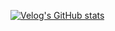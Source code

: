 [![Velog's GitHub stats](https://velog-readme-stats.vercel.app/api?name=castle0808)](https://velog.io/@castle0808/PnP-Required-Package-some-package-Required-by-some-package-%EC%9D%B4%EC%8A%88-%ED%95%B4%EA%B2%B0)
